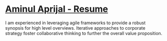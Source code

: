 # [Aminul Aprijal - Resume](https://aprijal10.github.io/home/)

I am experienced in leveraging agile frameworks to provide a robust synopsis for high level overviews. Iterative approaches to corporate strategy foster collaborative thinking to further the overall value proposition.

